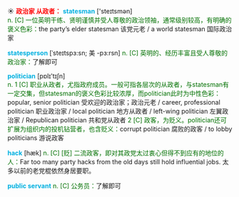 ☀ <font color="red">**政治家 从政者：**</font>
<font color="sky blue">**statesman**</font> ['steɪtsmən]  
<font color="rgb(227, 108, 9)">n. [C] 一位英明干练、贤明谨慎并受人尊敬的政治领袖，通常级别较高，有明确的褒义色彩：</font>the party’s elder statesman 该党元老 / a world statesman 国际政治家 
           
<font color="sky blue">**statesperson**</font> [ˈsteɪtspɜ:sn; 美 -pɜ:rsn]
<font color="rgb(227, 108, 9)">n. [C] 英明的、经历丰富且受人尊敬的政治家：</font>了解即可

<font color="sky blue">**politician**</font> [pɒlɪ'tɪʃn]  
<font color="rgb(227, 108, 9)">n. 1 [C] 职业从政者，尤指政府成员。一般可指各层次的从政者，与statesman有一定交集，但statesman的褒义色彩比较浓厚，而politician此时为中性色彩：</font>popular, senior politician 受欢迎的政治家；政治元老 / career, professional politician 职业政治家 / local politician 地方从政者 / left-wing politician 左翼政治家 / Republican politician 共和党从政者 <font color="rgb(227, 108, 9)">2 [C] 政客，为贬义。politician还可扩展为组织内的投机钻营者，也含贬义：</font>corrupt politician 腐败的政客 / to lobby politicians 游说政客

<font color="sky blue">**hack**</font> [hæk]
<font color="rgb(227, 108, 9)">n. [C] [贬] 二流政客，即对其政党太过衷心但得不到应有的地位的人：</font>Far too many party hacks from the old days still hold influential jobs. 太多以前的老党棍依然身居要职。           

<font color="sky blue">**public servant**</font>
<font color="rgb(227, 108, 9)">n. [C] 公务员：</font>了解即可
           



